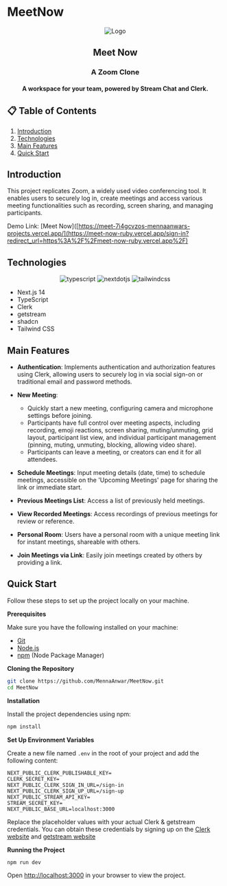 # MeetNow


<div align="center">

![Logo](https://github.com/MennaAnwar/MeetNow/assets/79084467/21137323-1760-43b1-abee-52b37538d541)

  <h2 align="center">Meet Now</h2>



  <h3 align="center">A Zoom Clone</h3>
  <h4 align="center"> A workspace for your team, powered by Stream Chat and Clerk.</h4>


</div>

## 📋 <a name="table">Table of Contents</a>

1.  [Introduction](#introduction)
2.  [Technologies](#Technologies)
3.  [Main Features](#main-features)
4.  [Quick Start](#quick-start)


## <a name="introduction">Introduction</a>

This project replicates Zoom, a widely used video conferencing tool. It enables users to securely log in, create meetings and access various meeting functionalities such as recording, screen sharing, and managing participants.


Demo Link: [Meet Now]([https://meet-7i4gcvzos-mennaanwars-projects.vercel.app/](https://meet-now-ruby.vercel.app/sign-in?redirect_url=https%3A%2F%2Fmeet-now-ruby.vercel.app%2F)



## <a name="Technologies">Technologies</a>

  <div align="center">
    <img src="https://img.shields.io/badge/-TypeScript-black?style=for-the-badge&logoColor=white&logo=typescript&color=3178C6" alt="typescript" />
    <img src="https://img.shields.io/badge/-Next_JS-black?style=for-the-badge&logoColor=white&logo=nextdotjs&color=000000" alt="nextdotjs" />
    <img src="https://img.shields.io/badge/-Tailwind_CSS-black?style=for-the-badge&logoColor=white&logo=tailwindcss&color=06B6D4" alt="tailwindcss" />
  </div>

- Next.js 14
- TypeScript
- Clerk
- getstream
- shadcn
- Tailwind CSS

## <a name="main-features">Main Features</a>


* **Authentication**: Implements authentication and authorization features using Clerk, allowing users to securely log in via social sign-on or traditional email and password methods.

* **New Meeting**:
  * Quickly start a new meeting, configuring camera and microphone settings before joining.
  * Participants have full control over meeting aspects, including recording, emoji reactions, screen sharing, muting/unmuting, grid layout, participant list view, and individual participant management (pinning, muting, unmuting, blocking, allowing video share).
  * Participants can leave a meeting, or creators can end it for all attendees.

* **Schedule Meetings**: Input meeting details (date, time) to schedule meetings, accessible on the 'Upcoming Meetings' page for sharing the link or immediate start.

* **Previous Meetings List**: Access a list of previously held meetings.

* **View Recorded Meetings**: Access recordings of previous meetings for review or reference.

* **Personal Room**: Users have a personal room with a unique meeting link for instant meetings, shareable with others.

* **Join Meetings via Link**: Easily join meetings created by others by providing a link.

## <a name="quick-start">Quick Start</a>

Follow these steps to set up the project locally on your machine.

**Prerequisites**

Make sure you have the following installed on your machine:

- [Git](https://git-scm.com/)
- [Node.js](https://nodejs.org/en)
- [npm](https://www.npmjs.com/) (Node Package Manager)

**Cloning the Repository**

```bash
git clone https://github.com/MennaAnwar/MeetNow.git
cd MeetNow
```

**Installation**

Install the project dependencies using npm:

```bash
npm install
```

**Set Up Environment Variables**

Create a new file named `.env` in the root of your project and add the following content:

```env
NEXT_PUBLIC_CLERK_PUBLISHABLE_KEY=
CLERK_SECRET_KEY=
NEXT_PUBLIC_CLERK_SIGN_IN_URL=/sign-in
NEXT_PUBLIC_CLERK_SIGN_UP_URL=/sign-up
NEXT_PUBLIC_STREAM_API_KEY=
STREAM_SECRET_KEY=
NEXT_PUBLIC_BASE_URL=localhost:3000
```

Replace the placeholder values with your actual Clerk & getstream credentials. You can obtain these credentials by signing up on the [Clerk website](https://clerk.com/) and [getstream website](https://getstream.io/)

**Running the Project**

```bash
npm run dev
```

Open [http://localhost:3000](http://localhost:3000) in your browser to view the project.

